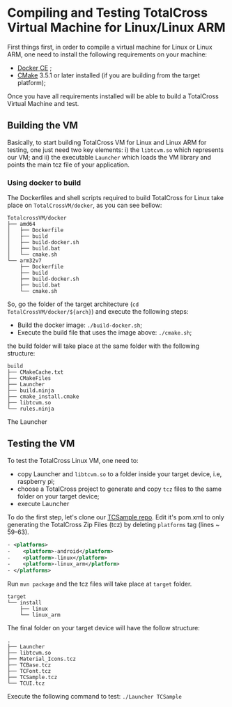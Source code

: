 # Compiling and Testing TotalCross Virtual Machine for Linux/Linux ARM

First things first, in order to compile a virtual machine for Linux or Linux ARM, one need to install the following requirements on your machine:

- [Docker CE](https://docs.docker.com/get-docker/) ;
- [CMake](https://cmake.org/) 3.5.1 or later installed (if you are building from the target platform);

Once you have all requirements installed will be able to build a TotalCross Virtual Machine and test.

## Building the VM

Basically, to start building TotalCross VM for Linux and Linux ARM for testing, one just need two key elements: i) the `libtcvm.so` which represents our VM; and ii) the executable `Launcher` which loads the VM library and points the main tcz file of your application. 

### Using docker to build

The Dockerfiles and shell scripts required to build TotalCross for Linux take place on `TotalCrossVM/docker`, as you can see bellow:

```
TotalcrossVM/docker
├── amd64
│   ├── Dockerfile
│   ├── build
│   ├── build-docker.sh
│   ├── build.bat
│   └── cmake.sh
└── arm32v7
    ├── Dockerfile
    ├── build
    ├── build-docker.sh
    ├── build.bat
    └── cmake.sh
````

So, go the folder of the target architecture (`cd TotalCrossVM/docker/${arch}`) and execute the following steps:

- Build the docker image: `./build-docker.sh`;
- Execute the build file that uses the image above: `./cmake.sh`;

the build folder will take place at the same folder with the following structure:
```
build
├── CMakeCache.txt
├── CMakeFiles
├── Launcher
├── build.ninja
├── cmake_install.cmake
├── libtcvm.so
└── rules.ninja
```
The Launcher

## Testing the VM

To test the TotalCross Linux VM, one need to:

- copy Launcher and `libtcvm.so` to a folder inside your target device, i.e, raspberry pi;
- choose a TotalCross project to generate and copy `tcz` files to the same folder on your target device;
- execute Launcher

To do the first step, let's clone our [TCSample repo](https://github.com/TotalCross/tc-sample). Edit it's pom.xml to only generating the TotalCross Zip Files (tcz) by deleting `platforms` tag (lines ~ 59-63).
```xml
- <platforms>
-    <platform>-android</platform>
-    <platform>-linux</platform>
-    <platform>-linux_arm</platform>
- </platforms>
```
Run `mvn package` and the tcz files will take place at `target` folder.

```
target
└── install
    ├── linux
    └── linux_arm
```
The final folder on your target device will have the follow structure:
```
.
├── Launcher
├── libtcvm.so
├── Material_Icons.tcz
├── TCBase.tcz
├── TCFont.tcz
├── TCSample.tcz
└── TCUI.tcz
```
Execute the following command to test: `./Launcher TCSample`
